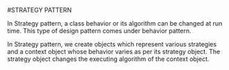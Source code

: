 #STRATEGY PATTERN

In Strategy pattern, a class behavior or its algorithm can be changed at run time.
This type of design pattern comes under behavior pattern.

In Strategy pattern, we create objects which represent various strategies and a context object whose behavior varies as per its strategy object.
The strategy object changes the executing algorithm of the context object.